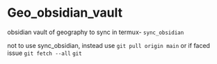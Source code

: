 # Geo_obsidian_vault
obsidian vault of geography
to sync in termux-
`sync_obsidian`

not to use sync_obsidian, instead use `git pull origin main`
or if faced issue
`git fetch --all`
`git `
